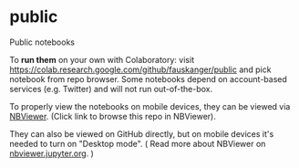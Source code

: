# public
Public notebooks

To __run them__ on your own with Colaboratory: 
visit https://colab.research.google.com/github/fauskanger/public and pick notebook from repo browser. 
Some notebooks depend on account-based services (e.g. Twitter) and will not run out-of-the-box.

To properly view the notebooks on mobile devices, they can be viewed via [NBViewer][nbvp]. 
(Click link to browse this repo in NBViewer). 

They can also be viewed on GitHub directly, but on mobile devices it's needed to turn on "Desktop mode".
( Read more about NBViewer on [nbviewer.jupyter.org][nbv]. )


[nbv]: https://nbviewer.jupyter.org/
[nbvp]: https://nbviewer.jupyter.org/github/fauskanger/public/tree/master/
